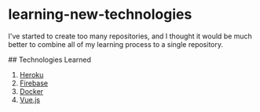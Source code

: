 # learning-new-technologies

I've started to create too many repositories, and I thought it would be much better to combine all of my learning process to a single repository.

## Technologies Learned

1. [Heroku][1]
2. [Firebase][2]
3. [Docker][3]
4. [Vue.js][4]

[1]: https://github.com/smddzcy/learning-new-technologies/tree/master/1-heroku
[2]: https://github.com/smddzcy/learning-new-technologies/tree/master/2-firebase
[3]: https://github.com/smddzcy/learning-new-technologies/tree/master/3-docker
[4]: https://github.com/smddzcy/learning-new-technologies/tree/master/4-vuejs
